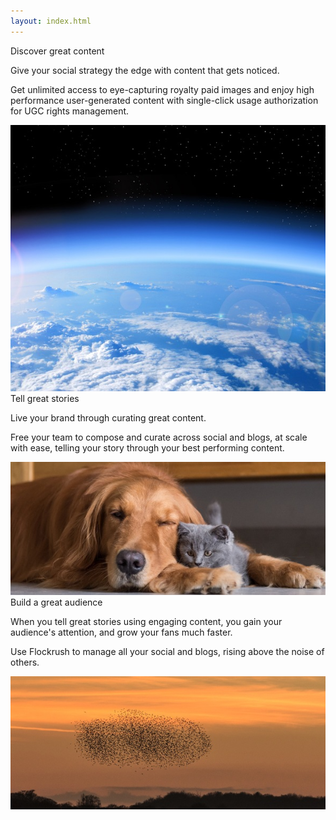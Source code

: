 ```yaml
---
layout: index.html
---
```


<!-- Discover - Tell a story - Build great Audiences -Promote Home Page -->

 <div class="ui vertical stripe segment">
  <div class="ui stackable grid nopadding-left-right">
  <div class="eight wide left aligned column">
  <div class="ui fluid image">
  <div class="ui black ribbon label">
  <div class="ui h-bold">
           Discover great content
         </div>
  <p class="p-em-166">
           Give your social strategy the edge with content that gets noticed.
         </p>
  <p>Get unlimited access to eye-capturing royalty paid images and enjoy high performance user-generated content with single-click usage authorization for UGC rights management.
         </p>
</div>
  <img src="/img/Earth-discover-great-content-flockrush.jpg" alt="Earth Flockrush Discover Great Content">
</div>
</div>
  <div class="eight wide left aligned column">
  <div class="two column row">
  <div class="column">
  <div class="ui fluid image">
  <div class="ui black ribbon label">
  <div class="ui h-bold">
               Tell great stories</div>
  <p class="p-em-166">
               Live your brand through curating great content.</p>
  <p>Free your team to compose and curate across <span class="p-notchup">social</span>  and <span class="p-notchup">blogs</span>, at scale with ease, telling your story through your best performing content.</p>
</div>
  <img src="/img/DogCat-tell-a-story-flockrush.jpg" alt="Dog Cats Flockrush Tell a Great Story">
</div>
</div>
  <div class="column">
  <div class="ui fluid image">
  <div class="ui black ribbon label" <div="">
  <div class="ui h-bold">
               Build a great audience</div>
  <p class="p-em-166">
               When you tell great stories using engaging content, you gain your audience's attention, and grow your fans much faster.
             </p>
  <p>Use Flockrush to manage all your <span class="p-notchup">social</span>  and <span class="p-notchup">blogs</span>, rising above the noise of others.</p>
</div>
  <img src="/img/Starlings-build-a-great-audience-flockrush.jpg" alt="Starling Flockrush Build a Great Audience">
</div>
</div>
</div>
</div>
</div>
</div>
